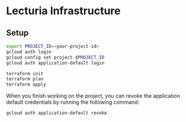 # Lecturia Infrastructure

## Setup

```bash
export PROJECT_ID=<your-project-id>
gcloud auth login
gcloud config set project $PROJECT_ID
gcloud auth application-default login
```

```bash
terraform init
terraform plan
terraform apply
```

When you finish working on the project, you can revoke the application default credentials by running the following command:

```bash
gcloud auth application-default revoke
```